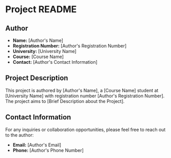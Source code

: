 # Project README

## Author
- **Name:** [Author's Name]
- **Registration Number:** [Author's Registration Number]
- **University:** [University Name]
- **Course:** [Course Name]
- **Contact:** [Author's Contact Information]

## Project Description
This project is authored by [Author's Name], a [Course Name] student at [University Name] with registration number [Author's Registration Number]. The project aims to [Brief Description about the Project].

## Contact Information
For any inquiries or collaboration opportunities, please feel free to reach out to the author:
- **Email:** [Author's Email]
- **Phone:** [Author's Phone Number]

